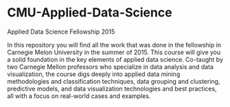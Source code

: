 # CMU-Applied-Data-Science

 Applied Data Science Fellowship 2015

In this repository you will find all the work that was done in the fellowship in Carnegie Melon University in the summer of 2015. This course will give you a solid foundation in the key elements of applied data science.
Co-taught by two Carnegie Mellon professors who specialize in data analysis and data visualization, the course digs deeply into applied data mining methodologies and classification techniques, data grouping and clustering, 
predictive models, and data visualization technologies and best practices, all with a focus on real-world cases and examples.


